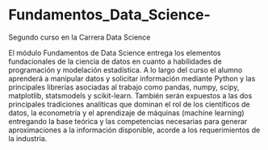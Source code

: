 # Fundamentos_Data_Science-
Segundo curso en la Carrera Data Science

El módulo Fundamentos de Data Science entrega los elementos
fundacionales de la ciencia de datos en cuanto a habilidades de
programación y modelación estadística. A lo largo del curso el alumno
aprenderá a manipular datos y solicitar información mediante Python y
las principales librerías asociadas al trabajo como pandas, numpy, scipy,
matplotlib, statsmodels y scikit-learn.
También serán expuestos a las dos principales tradiciones analíticas
que dominan el rol de los científicos de datos, la econometría y el
aprendizaje de máquinas (machine learning) entregando la base teórica
y las competencias necesarias para generar aproximaciones a la
información disponible, acorde a los requerimientos de la industria.
